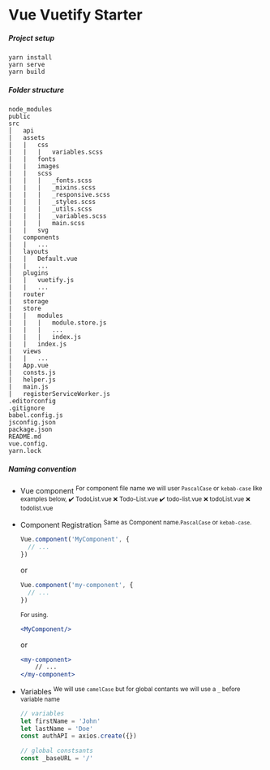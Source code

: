 # Vue Vuetify Starter

##### Project setup
```
yarn install
yarn serve
yarn build
```

##### Folder structure

```
node_modules
public
src
│   api
|   assets
|   |   css
|   |   |   variables.scss
|   |   fonts
|   |   images
|   |   scss
|   |   |   _fonts.scss
|   |   |   _mixins.scss
|   |   |   _responsive.scss
|   |   |   _styles.scss
|   |   |   _utils.scss
|   |   |   _variables.scss
|   |   |   main.scss
|   |   svg
|   components
|   |   ...
│   layouts
|   |   Default.vue    
|   |   ...
│   plugins
|   |   vuetify.js
|   |   ...
|   router
|   storage
|   store
|   |   modules
|   |   |   module.store.js
|   |   |   ...
|   |   |   index.js
|   |   index.js
|   views
|   |   ...
|   App.vue
|   consts.js
|   helper.js
|   main.js
|   registerServiceWorker.js
.editorconfig
.gitignore
babel.config.js
jsconfig.json
package.json
README.md
vue.config.
yarn.lock
```

##### Naming convention

- Vue component
  <sup>For component file name we will user `PascalCase` or `kebab-case` like examples below,
  :heavy_check_mark: TodoList.vue
  :x: Todo-List.vue
  :heavy_check_mark: todo-list.vue
  :x: todoList.vue
  :x: todolist.vue
  <sup>
- Component Registration
  <sup>Same as Component name.`PascalCase` or `kebab-case`.<sup>
  ```js
  Vue.component('MyComponent', {
    // ...
  })
  ```
  or
  ```js
  Vue.component('my-component', {
    // ...
  })
  ```
  <sup>For using.<sup>
  ```jsx
  <MyComponent/>
  ```
  or
  ```jsx
  <my-component>
      // ...
  </my-component>
  ```

- Variables
  <sup>We will use `camelCase` but for global contants we will use a `_` before variable name
  </sup>
  ```js
  // variables
  let firstName = 'John'
  let lastName = 'Doe'
  const authAPI = axios.create({})

  // global constsants
  const _baseURL = '/'
  ```